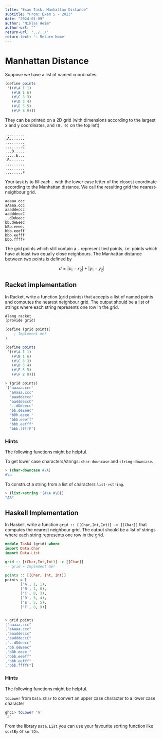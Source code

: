 ```yaml
---
title: "Exam Task: Manhattan Distance"
subtitle: "From: Exam 5 - 2023"
date: "2024-01-09"
author: "Niklas Heim"
author-url: ""
return-url: '../../'
return-text: '← Return home'
---
```


# Manhattan Distance

Suppose we have a list of named coordinates:

```scheme
(define points
 '((#\A 1 1)
   (#\B 1 6)
   (#\C 8 3)
   (#\D 3 4)
   (#\E 5 5)
   (#\F 8 9)))
```

They can be printed on a 2D grid (with dimensions according to the largest x and y coordinates,
and `(0, 0)` on the top left)
```
.........
.A.......
.........
........C
...D.....
.....E...
.B.......
.........
.........
........F
```

Your task is to fill each `.` with the lower case letter of the closest coordinate according to the
Manhattan distance. We call the resulting grid the nearest-neighbour grid.
```
aaaaa.ccc
aAaaa.ccc
aaaddeccc
aadddeccC
..dDdeecc
bb.deEeec
bBb.eeee.
bbb.eeeff
bbb.eefff
bbb.ffffF
```

The grid points which still contain a `.` represent tied points, i.e. points which have at least two
equally close neighbours.  The Manhattan distance between two points is defined by

$$
d = |x_1 - x_2| + |y_1 - y_2|
$$


## Racket implementation

In Racket, write a function (grid points) that accepts a list of named points and computes the
nearest neighbour grid. The output should be a list of strings where each string represents one row
in the grid.

```scheme
#lang racket
(provide grid)

(define (grid points)
    ; Implement me!
)

(define points
 '((#\A 1 1)
   (#\B 1 6)
   (#\C 8 3)
   (#\D 3 4)
   (#\E 5 5)
   (#\F 8 9)))

> (grid points)
'("aaaaa.ccc"
  "aAaaa.ccc"
  "aaaddeccc"
  "aadddeccC"
  "..dDdeecc"
  "bb.deEeec"
  "bBb.eeee."
  "bbb.eeeff"
  "bbb.eefff"
  "bbb.ffffF")
```

### Hints

The following functions might be helpful.

To get lower case characters/strings: `char-downcase` and `string-downcase`.
```scheme
> (char-downcase #\A)
#\a
```

To construct a string from a list of characters `list->string`.
```scheme
> (list->string '(#\A #\B))
"AB"
```



## Haskell Implementation
In Haskell, write a function `grid :: [(Char,Int,Int)] -> [[Char]]` that computes the nearest
neighbour grid. The output should be a list of strings where each string represents one row in the
grid.

```haskell
module Task4 (grid) where
import Data.Char
import Data.List

grid :: [(Char,Int,Int)] -> [[Char]]
-- grid = Implement me!

points :: [(Char, Int, Int)]
points = [
       ('A', 1, 1),
       ('B', 1, 6),
       ('C', 8, 3),
       ('D', 3, 4),
       ('E', 5, 5),
       ('F', 8, 9)]


> grid points
["aaaaa.ccc"
,"aAaaa.ccc"
,"aaaddeccc"
,"aadddeccC"
,"..dDdeecc"
,"bb.deEeec"
,"bBb.eeee."
,"bbb.eeeff"
,"bbb.eefff"
,"bbb.ffffF"]
```

### Hints

The following functions might be helpful.

`toLower` from `Data.Char` to convert an upper case character to a lower case character
```haskell
ghci> toLower 'A'
'a'
```

From the library `Data.List` you can use your favourite sorting function like `sortBy` or `sortOn`.
